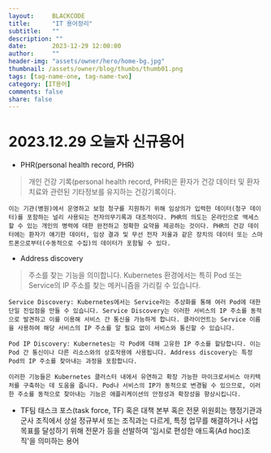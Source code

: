 ```yaml
---
layout:     BLACKCODE
title:      "IT 용어정리"
subtitle:   ""
description: ""
date:       2023-12-29 12:00:00
author:     ""
header-img: "assets/owner/hero/home-bg.jpg"
thumbnail: /assets/owner/blog/thumbs/thumb01.png
tags: [tag-name-one, tag-name-two]
category: [IT용어]
comments: false
share: false
---
```


# 2023.12.29 오늘자 신규용어
- PHR(personal health record, PHR)
> 개인 건강 기록(personal health record, PHR)은 환자가 건강 데이터 및 환자 치료와 관련된 기타정보를 유지하는 건강기록이다.

    이는 기관(병원)에서 운영하고 보험 청구를 지원하기 위해 임상의가 입력한 데이터(청구 데이터)를 포함하는 널리 사용되는 전자의무기록과 대조적이다. PHR의 의도는 온라인으로 액세스 할 수 있는 개인의 병력에 대한 완전하고 정확한 요약을 제공하는 것이다. PHR의 건강 데이터에는 환자가 얘기한 데이터, 임상 결과 및 무선 전자 저울과 같은 장치의 데이터 또는 스마트폰으로부터(수동적으로 수집)의 데이터가 포함될 수 있다.

- Address discovery
> 주소를 찾는 기능을 의미합니다. Kubernetes 환경에서는 특히 Pod 또는 Service의 IP 주소를 찾는 메커니즘을 가리킬 수 있습니다.

    Service Discovery: Kubernetes에서는 Service라는 추상화를 통해 여러 Pod에 대한 단일 진입점을 만들 수 있습니다. Service Discovery는 이러한 서비스의 IP 주소를 동적으로 발견하고 이를 이용해 서비스 간 통신을 가능하게 합니다. 클라이언트는 Service 이름을 사용하여 해당 서비스의 IP 주소를 알 필요 없이 서비스와 통신할 수 있습니다.

    Pod IP Discovery: Kubernetes는 각 Pod에 대해 고유한 IP 주소를 할당합니다. 이는 Pod 간 통신이나 다른 리소스와의 상호작용에 사용됩니다. Address discovery는 특정 Pod의 IP 주소를 찾아내는 과정을 포함합니다.

    이러한 기능들은 Kubernetes 클러스터 내에서 유연하고 확장 가능한 마이크로서비스 아키텍처를 구축하는 데 도움을 줍니다. Pod나 서비스의 IP가 동적으로 변경될 수 있으므로, 이러한 주소를 동적으로 찾아내는 기능은 애플리케이션의 안정성과 확장성을 향상시킵니다.

- TF팀
    태스크 포스(task force, TF) 혹은 대책 본부 혹은 전문 위원회는 행정기관과 군사 조직에서 상설 정규부서 또는 조직과는 다르게, 특정 업무를 해결하거나 사업 목표를 달성하기 위해 전문가 등을 선발하여 '임시로 편성한 애드혹(Ad hoc)조직'을 의미하는 용어